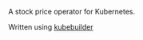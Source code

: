 A stock price operator for Kubernetes.

Written using [kubebuilder](https://book.kubebuilder.io/cronjob-tutorial/cronjob-tutorial.html)
